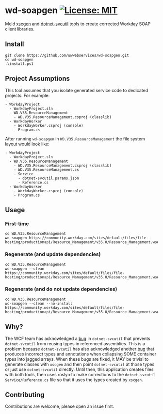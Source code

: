 # wd-soapgen [![License: MIT](https://img.shields.io/badge/License-MIT-green.svg)](./LICENSE)
Meld [xscgen](https://www.nuget.org/packages/dotnet-xscgen/) and [dotnet-svcutil](https://www.nuget.org/packages/dotnet-svcutil) tools to create corrected Workday SOAP client libraries.

## Install
```
git clone https://github.com/uwwebservices/wd-soapgen.git
cd wd-soapgen
.\install.ps1
```

## Project Assumptions
This tool assumes that you isolate generated service code to dedicated projects. For example:
```
- WorkdayProject
  - WorkdayProject.sln
  - WD.V35.ResourceManagement
    - WD.V35.ResourceManagement.csproj (classlib)
  - WorkdayWorker
    - WorkdayWorker.csproj (console)
    - Program.cs
```
After running `wd-soapgen` in `WD.V35.ResourceManagement` the file system layout would look like:
```
- WorkdayProject
  - WorkdayProject.sln
  - WD.V35.ResourceManagement
    - WD.V35.ResourceManagement.csproj (classlib)
    - WD.V35.ResourceManagement.cs
    - Service
      - dotnet-svcutil.params.json
      - Reference.cs
  - WorkdayWorker
    - WorkdayWorker.csproj (console)
    - Program.cs
```

## Usage
### First-time
```
cd WD.V35.ResourceManagement
wd-soapgen https://community.workday.com/sites/default/files/file-hosting/productionapi/Resource_Management/v35.0/Resource_Management.wsdl
```
### Regenerate (and update dependencies)
```
cd WD.V35.ResourceManagement
wd-soapgen --clean https://community.workday.com/sites/default/files/file-hosting/productionapi/Resource_Management/v35.0/Resource_Management.wsdl
```

### Regenerate (and do not update dependencies)
```
cd WD.V35.ResourceManagement
wd-soapgen --clean --no-install https://community.workday.com/sites/default/files/file-hosting/productionapi/Resource_Management/v35.0/Resource_Management.wsdl
```

## Why?
The WCF team has acknowledged a [bug](https://github.com/dotnet/wcf/issues/3812) in `dotnet-svcutil` that prevents `dotnet-svcutil` from reusing types in referenced assemblies. This is a problem because `dotnet-svcutil` has also acknowledged another [bug](https://github.com/dotnet/wcf/issues/2219) that produces incorrect types and annotations when collapsing SOME container types into jagged arrays. When these bugs are fixed, it MAY be trivial to generate classes with `xscgen` and then point `dotnet-svcutil` at those types or just use `dotnet-svcutil` directly. Until then, this application creates files with both tools, then uses roslyn to make corrections to the `dotnet-svcutil` `Service/Reference.cs` file so that it uses the types created by `xscgen`.

## Contributing
Contributions are welcome, please open an issue first.

